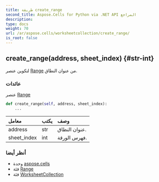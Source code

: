 ```yaml
---
title: طريقة create_range
second_title: Aspose.Cells for Python via .NET API المراجع
description:
type: docs
weight: 70
url: /ar/aspose.cells/worksheetcollection/create_range/
is_root: false
---
```

##  create_range(address, sheet_index) {#str-int}
لتكوين عنصر [Range](/cells/python-net/ar/aspose.cells/range) من عنوان النطاق.


###  عائدات

عنصر [Range](/cells/python-net/ar/aspose.cells/range)


```python
def create_range(self, address, sheet_index):
    ...
```


| معامل| يكتب| وصف|
| :- | :- | :- |
| address | str | عنوان النطاق.|
| sheet_index | int | فهرس الورقة.|



###  أنظر أيضا
* وحدة [aspose.cells](../../)
* فئة [Range](/cells/python-net/ar/aspose.cells/range)
* فئة [WorksheetCollection](/cells/python-net/ar/aspose.cells/worksheetcollection)
